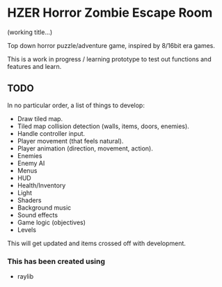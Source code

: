 # HZER Horror Zombie Escape Room
(working title...)

Top down horror puzzle/adventure game, inspired by 8/16bit era games.

This is a work in progress / learning prototype to test out functions and features and learn.

## TODO
In no particular order, a list of things to develop:
* Draw tiled map.
* Tiled map collision detection (walls, items, doors, enemies).
* Handle controller input.
* Player movement (that feels natural).
* Player animation (direction, movement, action).
* Enemies
* Enemy AI 
* Menus
* HUD
* Health/Inventory
* Light
* Shaders
* Background music
* Sound effects
* Game logic (objectives)
* Levels

This will get updated and items crossed off with development.

### This has been created using
- raylib 